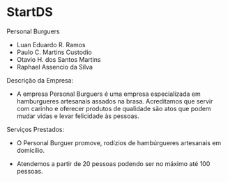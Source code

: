 # StartDS
 Personal Burguers

 - Luan Eduardo R. Ramos
 - Paulo C. Martins Custodio
 - Otavio H. dos Santos Martins
 - Raphael Assencio da Silva


Descrição da Empresa:
- A empresa Personal Burguers é uma empresa especializada em hamburgueres artesanais assados na brasa. Acreditamos que servir com carinho e oferecer produtos de qualidade são atos que podem mudar vidas e levar felicidade às pessoas.


Serviços Prestados:

- O Personal Burguer promove, rodízios de hambúrgueres artesanais em domicílio.

- Atendemos a partir de 20 pessoas podendo ser no máximo até 100 pessoas.



